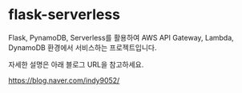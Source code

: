# flask-serverless
Flask, PynamoDB, Serverless를 활용하여 AWS API Gateway, Lambda, DynamoDB 환경에서 서비스하는 프로젝트입니다.

자세한 설명은 아래 블로그 URL을 참고하세요.

https://blog.naver.com/indy9052/
